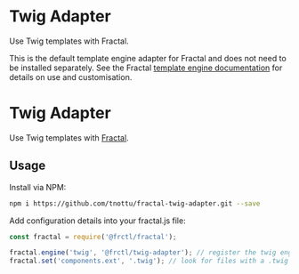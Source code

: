 # Twig Adapter

Use Twig templates with Fractal.

This is the default template engine adapter for Fractal and does not need to be installed separately. See the Fractal [template engine documentation](https://github.com/frctl/fractal/blob/master/docs/engines/overview.md) for details on use and customisation.

# Twig Adapter

Use Twig templates with [Fractal](http://frctl.github.io).

## Usage

Install via NPM:

```bash
npm i https://github.com/tnottu/fractal-twig-adapter.git --save
```

Add configuration details into your fractal.js file:

```js
const fractal = require('@frctl/fractal');

fractal.engine('twig', '@frctl/twig-adapter'); // register the twig engine adapter
fractal.set('components.ext', '.twig'); // look for files with a .twig file extension

```
